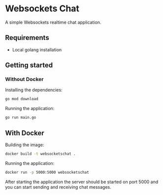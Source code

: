 # Websockets Chat

A simple Websockets realtime chat application.

## Requirements

- Local golang installation

## Getting started

### Without Docker

Installing the dependencies:

```bash
go mod download
```

Running the application:

```bash
go run main.go
```

## With Docker

Building the image:

```bash
docker build -t websocketschat .
```

Running the application:

```bash
docker run -p 5000:5000 websocketschat
```

After starting the application the server should be started on port 5000 and you can start sending and receiving chat messages.